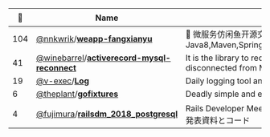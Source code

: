 |:star2: | Name | Description | 🌍|
|---|---|---|---|
|104|[@nnkwrik](https://github.com/nnkwrik)/[**weapp-fangxianyu**](https://github.com/nnkwrik/weapp-fangxianyu)|:tropical_fish: 微服务仿闲鱼开源交易平台。Power By 微信小程序,JWT, Java8,Maven,SpringBoot,SpringCloud,MySQL,Redis,RabbitMQ,Docker|[:arrow_upper_right:](https://weapp-fangxianyu.launchaco.com/)|
|41|[@winebarrel](https://github.com/winebarrel)/[**activerecord-mysql-reconnect**](https://github.com/winebarrel/activerecord-mysql-reconnect)|It is the library to reconnect automatically when ActiveRecord is disconnected from MySQL.||
|19|[@v-exec](https://github.com/v-exec)/[**Log**](https://github.com/v-exec/Log)|Daily logging tool and data visualizer.|[:arrow_upper_right:](https://log.v-os.ca)|
|6|[@theplant](https://github.com/theplant)/[**gofixtures**](https://github.com/theplant/gofixtures)|Deadly simple and effective fixtures preparing for testing for Go||
|4|[@fujimura](https://github.com/fujimura)/[**railsdm_2018_postgresql**](https://github.com/fujimura/railsdm_2018_postgresql)|Rails Developer Meetup 2018 Day 1「それPostgreSQLでできるよ」の発表資料とコード||

